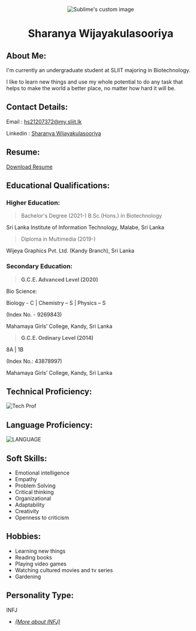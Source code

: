 <p align="center">
  <img src="https://user-images.githubusercontent.com/91935524/136026681-947fcabc-3fe7-4774-882b-8a2400a51d82.jpg" alt="Sublime's custom image"/>
</p>

<h1 align="center"> Sharanya Wijayakulasooriya </h1> 

## About Me:

I'm currently an undergraduate student at SLIIT majoring in Biotechnology. 

I like to learn new things and use my whole potential to do any task that helps to make the world a better place, no matter how hard it will be. 

## Contact Details:
 Email : [hs21207372@my.sliit.lk](mailto:hs21207372@my.sliit.lk)

 Linkedin : [Sharanya Wijayakulasooriya](https://www.linkedin.com/in/sharanya-wijayakulasooriya-7a4991217/)

## Resume:
 [Download Resume](https://drive.google.com/file/d/1xNeTTSitR7Z_sYnUxSVSeiX0gT9YfNcY/view?usp=sharing)

## Educational Qualifications:

### **Higher Education:**

> Bachelor's Degree (2021-)
B.Sc.(Hons.) in Biotechnology 

Sri Lanka Institute of Information Technology, Malabe, Sri Lanka

> Diploma in Multimedia (2019-)

Wijeya Graphics Pvt. Ltd. (Kandy Branch), Sri Lanka

### **Secondary Education:**

> **G.C.E. Advanced Level (2020)**
 
 Bio Science: 
 
 Biology - C | Chemistry – S | Physics – S 

 (Index No. - 9269843) 

 Mahamaya Girls’ College, Kandy, Sri Lanka
 

> **G.C.E. Ordinary Level (2014)**

8A | 1B

(Index No.: 43878997)

Mahamaya Girls’ College, Kandy, Sri Lanka

## Technical Proficiency:

![Tech Prof](https://user-images.githubusercontent.com/91935524/136007380-bc4531b2-ce49-41ae-9e44-e9b88a3dfbe2.jpg)

## Language Proficiency:

![LANGUAGE](https://user-images.githubusercontent.com/91935524/136004304-49d9a5a2-752b-43d3-9668-6abdbddd7df6.jpg)

## Soft Skills:
* Emotional intelligence
* Empathy
* Problem Solving
* Critical thinking
* Organizational
* Adaptability
* Creativity
* Openness to criticism


## Hobbies:
* Learning new things
* Reading books
* Playing video games
* Watching cultured movies and tv series
* Gardening

## Personality Type:
INFJ 
* [*(More about INFJ)*](https://www.16personalities.com/infj-personality)
